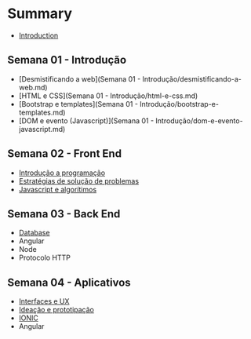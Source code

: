# Summary

* [Introduction](README.md)

## Semana 01 - Introdução

* [Desmistificando a web](Semana 01 - Introdução/desmistificando-a-web.md)
* [HTML e CSS](Semana 01 - Introdução/html-e-css.md)
* [Bootstrap e templates](Semana 01 - Introdução/bootstrap-e-templates.md)
* [DOM e evento \(Javascript\)](Semana 01 - Introdução/dom-e-evento-javascript.md)

## Semana 02 - Front End

* [Introdução a programação](semana-02-front-end/introducao-a-programacao.md)
* [Estratégias de solução de problemas](semana-02-front-end/estrategias-de-solucao-de-problemas.md)
* [Javascript e algorítimos](semana-02-front-end/javascript-e-algoritimos.md)

## Semana 03 - Back End

* [Database](database.md)
* Angular
* Node
* Protocolo HTTP

## Semana 04 - Aplicativos

* [Interfaces e UX ](interfaces-e-ux.md)
* [Ideação e prototipação ](ideacao-e-prototipacao.md)
* [IONIC](ionic.md)
* Angular

